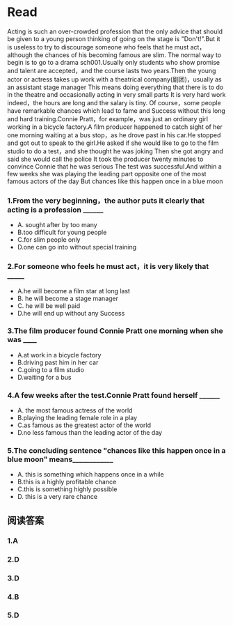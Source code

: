 # Read
Acting is such an over-crowded profession that the only advice that should be given to a young person thinking of going on the stage is "Don't!".But it is useless to try to discourage someone who feels that he must act，although the chances of his becoming famous are slim. The normal way to begin is to go to a drama sch001.Usually only students who show promise and talent are accepted，and the course lasts two years.Then the young actor or actress takes up work with a theatrical company(剧团)，usually as an assistant stage manager This means doing everything that there is to do in the theatre and occasionally acting in very small parts It is very hard work indeed，the hours are long and the salary is tiny.
Of course，some people have remarkable chances which lead to fame and Success without this long and hard training.Connie Pratt，for example，was just an ordinary girl working in a bicycle factory.A film producer happened to catch sight of her one morning waiting at a bus stop，as he drove past in his car.He stopped and got out to speak to the girl.He asked if she would like to go to the film studio to do a test，and she thought he was joking Then she got angry and said she would call the police It took the producer twenty minutes to convince Connie that he was serious The test was successful.And within a few weeks she was playing the leading part opposite one of the most famous actors of the day But chances like this happen once in a blue moon
### 1.From the very beginning，the author puts it clearly that acting is a profession ______
* A. sought after by too many
* B.too difficult for young people
* C.for slim people only
* D.one can go into without special training
### 2.For someone who feels he must act，it is very likely that _____
* A.he will become a film star at long last
* B. he will become a stage manager
* C. he will be well paid
* D.he will end up without any Success
### 3.The film producer found Connie Pratt one morning when she was ____
* A.at work in a bicycle factory
* B.driving past him in her car
* C.going to a film studio
* D.waiting for a bus
### 4.A few weeks after the test.Connie Pratt found herself ______
* A. the most famous actress of the world
* B.playing the leading female role in a play
* C.as famous as the greatest actor of the world
* D.no less famous than the leading actor of the day
### 5.The concluding sentence "chances like this happen once in a blue moon" means____________
* A. this is something which happens once in a while
* B.this is a highly profitable chance
* C.this is something highly possible
* D. this is a very rare chance
## 阅读答案
### 1.A
### 2.D
### 3.D
### 4.B
### 5.D
